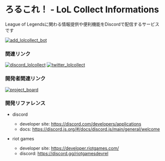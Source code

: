 # ろるこれ！ - LoL Collect Informations
League of Legendsに関わる情報提供や便利機能をDiscordで配信するサービスです

[![add_lolcollect_bot](https://user-images.githubusercontent.com/68623073/232087163-80fa126d-3a6b-44de-96f8-29fe835dc0a3.png)](https://discord.com/api/oauth2/authorize?client_id=1095672312193372243&permissions=448824363072&scope=bot)

### 関連リンク
[![discord_lolcollect](https://user-images.githubusercontent.com/68623073/232219065-c73ab5d2-e4e2-49f4-a0a4-d7806fa4d507.png)](https://discord.gg/49VRuEhkza) [![twitter_lolcollect](https://user-images.githubusercontent.com/68623073/232219061-bd202842-1700-4bd0-9173-2a75548e96a3.png)](https://twitter.com/LoLcollectInfo)

### 開発者関連リンク
[![project_board](https://user-images.githubusercontent.com/68623073/232227991-00f14a08-7d97-415b-a5f8-b11b4b231cff.png)](https://github.com/orgs/LoL-Collect-Information/projects/1)

### 開発リファレンス 
- discord
  - developer site: https://discord.com/developers/applications
  - docs: https://discord.js.org/#/docs/discord.js/main/general/welcome  

- riot games
  - developer site: https://developer.riotgames.com/
  - discord: https://discord.gg/riotgamesdevrel
